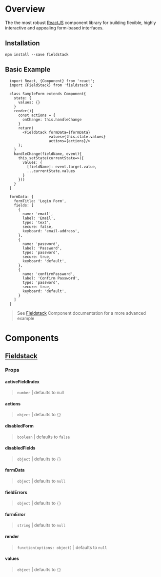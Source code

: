 # Overview

The the most robust [ReactJS](https://facebook.github.io/react) component library for building flexible, highly interactive and appealing form-based interfaces.

## Installation
```npm install --save fieldstack```

## Basic Example
```
  import React, {Component} from 'react';
  import {FieldStack} from 'fieldstack';

  class SampleForm extends Component{
    state: {
      values: {}
    }
    render(){
      const actions = {
        onChange: this.handleChange
      }
      return(
        <FieldStack formData={formData}
                    values={this.state.values}
                    actions={actions}/>
      );
    }
    handleChange(fieldName, event){
      this.setState(currentState=>({
        values: {
          [fieldName]: event.target.value,
          ...currentState.values
        }
      }))
    }
  }

  formData: {
    formTitle: 'Login Form',
    fields: [
      {
        name: 'email',
        label: 'Email',
        type: 'text',
        secure: false,
        keyboard: 'email-address',
      },
      {
        name: 'password',
        label: 'Password',
        type: 'password',
        secure: true,
        keyboard: 'default',
      },
      {
        name: 'confirmPassword',
        label: 'Confirm Password',
        type: 'password',
        secure: true,
        keyboard: 'default',
      }
    ]
  }
```
> See [Fieldstack](#fieldstack) Component documentation 
>for a more advanced example

# Components

## [Fieldstack](#fieldstack)
<!--- ### Example --->

### Props

#### activeFieldIndex
> `number` | defaults to null

#### actions
> `object` | defaults to `{}`

#### disabledForm
> `boolean` | defaults to `false`

#### disabledFields
> `object` | defaults to `{}`

#### formData
> `object` | defaults to `null`

#### fieldErrors
> `object` | defaults to `{}`

#### formError
> `string` | defaults to `null`

#### render
> `function(options: object)` | defaults to `null`

#### values
> `object` | defaults to `{}`


<!---## Utilities
## Styles --->



